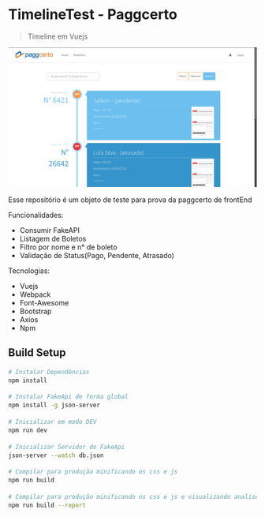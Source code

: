 # TimelineTest - Paggcerto

> Timeline em Vuejs

![alt text](https://raw.githubusercontent.com/EliseuSantos/timelineTest/develop/static/img/timeline.png)

Esse repositório é um objeto de teste para prova da paggcerto de frontEnd

Funcionalidades:
  - Consumir FakeAPI
  - Listagem de Boletos
  - Filtro por nome e n° de boleto
  - Validação de Status(Pago, Pendente, Atrasado)

Tecnologias:
 - Vuejs
 - Webpack
 - Font-Awesome
 - Bootstrap
 - Axios
 - Npm


## Build Setup

``` bash
# Instalar Dependências
npm install

# Instalar FakeApi de forma global
npm install -g json-server

# Inicializar em modo DEV
npm run dev

# Inicializar Servidor do FakeApi
json-server --watch db.json

# Compilar para produção minificando os css e js
npm run build

# Compilar para produção minificando os css e js e visualizando analise de performance e erros
npm run build --report
```
